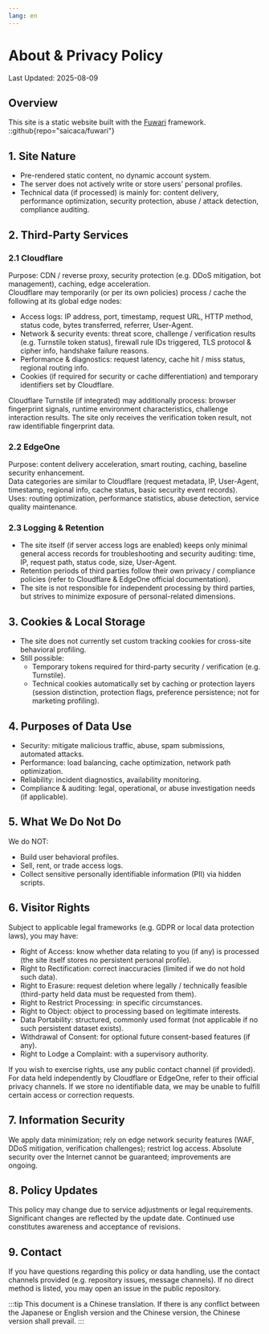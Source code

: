 ```yaml
---
lang: en
---
```


# About & Privacy Policy

Last Updated: 2025-08-09  

## Overview
This site is a static website built with the [Fuwari](https://github.com/saicaca/fuwari) framework.  
::github{repo="saicaca/fuwari"}

## 1. Site Nature
- Pre-rendered static content, no dynamic account system.  
- The server does not actively write or store users’ personal profiles.  
- Technical data (if processed) is mainly for: content delivery, performance optimization, security protection, abuse / attack detection, compliance auditing.  

## 2. Third-Party Services

### 2.1 Cloudflare
Purpose: CDN / reverse proxy, security protection (e.g. DDoS mitigation, bot management), caching, edge acceleration.  
Cloudflare may temporarily (or per its own policies) process / cache the following at its global edge nodes:  
- Access logs: IP address, port, timestamp, request URL, HTTP method, status code, bytes transferred, referrer, User-Agent.  
- Network & security events: threat score, challenge / verification results (e.g. Turnstile token status), firewall rule IDs triggered, TLS protocol & cipher info, handshake failure reasons.  
- Performance & diagnostics: request latency, cache hit / miss status, regional routing info.  
- Cookies (if required for security or cache differentiation) and temporary identifiers set by Cloudflare.  

Cloudflare Turnstile (if integrated) may additionally process: browser fingerprint signals, runtime environment characteristics, challenge interaction results. The site only receives the verification token result, not raw identifiable fingerprint data.

### 2.2 EdgeOne
Purpose: content delivery acceleration, smart routing, caching, baseline security enhancement.  
Data categories are similar to Cloudflare (request metadata, IP, User-Agent, timestamp, regional info, cache status, basic security event records).  
Uses: routing optimization, performance statistics, abuse detection, service quality maintenance.  

### 2.3 Logging & Retention
- The site itself (if server access logs are enabled) keeps only minimal general access records for troubleshooting and security auditing: time, IP, request path, status code, size, User-Agent.  
- Retention periods of third parties follow their own privacy / compliance policies (refer to Cloudflare & EdgeOne official documentation).  
- The site is not responsible for independent processing by third parties, but strives to minimize exposure of personal-related dimensions.  

## 3. Cookies & Local Storage
- The site does not currently set custom tracking cookies for cross-site behavioral profiling.  
- Still possible:  
  - Temporary tokens required for third-party security / verification (e.g. Turnstile).  
  - Technical cookies automatically set by caching or protection layers (session distinction, protection flags, preference persistence; not for marketing profiling).  

## 4. Purposes of Data Use
- Security: mitigate malicious traffic, abuse, spam submissions, automated attacks.  
- Performance: load balancing, cache optimization, network path optimization.  
- Reliability: incident diagnostics, availability monitoring.  
- Compliance & auditing: legal, operational, or abuse investigation needs (if applicable).  

## 5. What We Do Not Do
We do NOT:  
- Build user behavioral profiles.  
- Sell, rent, or trade access logs.  
- Collect sensitive personally identifiable information (PII) via hidden scripts.  

## 6. Visitor Rights
Subject to applicable legal frameworks (e.g. GDPR or local data protection laws), you may have:  
- Right of Access: know whether data relating to you (if any) is processed (the site itself stores no persistent personal profile).  
- Right to Rectification: correct inaccuracies (limited if we do not hold such data).  
- Right to Erasure: request deletion where legally / technically feasible (third-party held data must be requested from them).  
- Right to Restrict Processing: in specific circumstances.  
- Right to Object: object to processing based on legitimate interests.  
- Data Portability: structured, commonly used format (not applicable if no such persistent dataset exists).  
- Withdrawal of Consent: for optional future consent-based features (if any).  
- Right to Lodge a Complaint: with a supervisory authority.  

If you wish to exercise rights, use any public contact channel (if provided). For data held independently by Cloudflare or EdgeOne, refer to their official privacy channels. If we store no identifiable data, we may be unable to fulfill certain access or correction requests.

## 7. Information Security
We apply data minimization; rely on edge network security features (WAF, DDoS mitigation, verification challenges); restrict log access. Absolute security over the Internet cannot be guaranteed; improvements are ongoing.

## 8. Policy Updates
This policy may change due to service adjustments or legal requirements. Significant changes are reflected by the update date. Continued use constitutes awareness and acceptance of revisions.

## 9. Contact
If you have questions regarding this policy or data handling, use the contact channels provided (e.g. repository issues, message channels). If no direct method is listed, you may open an issue in the public repository.

:::tip
This document is a Chinese translation. If there is any conflict between the Japanese or English version and the Chinese version, the Chinese version shall prevail.
:::